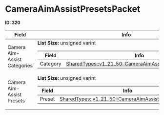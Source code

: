# CameraAimAssistPresetsPacket

__ID: 320__



<table><thead><tr><th>Field</th><th>Info</th></tr></thead><tbody>
<tr><td>Camera Aim-Assist Categories</td><td><b>List Size:</b> unsigned varint
  <table><thead><tr><th>Field</th><th>Info</th></tr></thead><tbody>
  <tr><td>Category</td><td><a href="../types/SharedTypes_v1_21_50_CameraAimAssistCategoriesDefinition.md">SharedTypes::v1_21_50::CameraAimAssistCategoriesDefinition</a></td></tr>
  </tbody></table></td></tr>
<tr><td>Camera Aim-Assist Presets</td><td><b>List Size:</b> unsigned varint
  <table><thead><tr><th>Field</th><th>Info</th></tr></thead><tbody>
  <tr><td>Preset</td><td><a href="../types/SharedTypes_v1_21_50_CameraAimAssistPresetDefinition.md">SharedTypes::v1_21_50::CameraAimAssistPresetDefinition</a></td></tr>
  </tbody></table></td></tr>
</tbody></table>